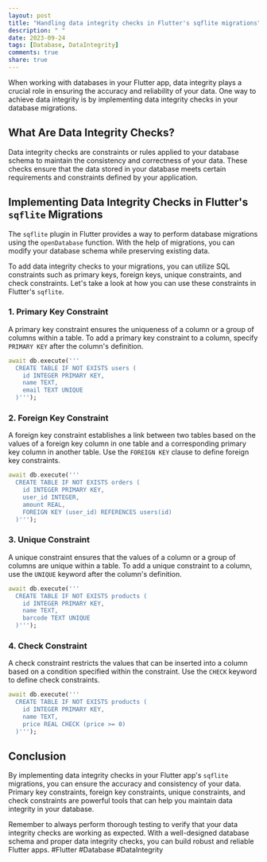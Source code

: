 ```yaml
---
layout: post
title: "Handling data integrity checks in Flutter's sqflite migrations"
description: " "
date: 2023-09-24
tags: [Database, DataIntegrity]
comments: true
share: true
---
```


When working with databases in your Flutter app, data integrity plays a crucial role in ensuring the accuracy and reliability of your data. One way to achieve data integrity is by implementing data integrity checks in your database migrations.

## What Are Data Integrity Checks?

Data integrity checks are constraints or rules applied to your database schema to maintain the consistency and correctness of your data. These checks ensure that the data stored in your database meets certain requirements and constraints defined by your application.

## Implementing Data Integrity Checks in Flutter's `sqflite` Migrations

The `sqflite` plugin in Flutter provides a way to perform database migrations using the `openDatabase` function. With the help of migrations, you can modify your database schema while preserving existing data.

To add data integrity checks to your migrations, you can utilize SQL constraints such as primary keys, foreign keys, unique constraints, and check constraints. Let's take a look at how you can use these constraints in Flutter's `sqflite`.

### 1. Primary Key Constraint

A primary key constraint ensures the uniqueness of a column or a group of columns within a table. To add a primary key constraint to a column, specify `PRIMARY KEY` after the column's definition.

```dart
await db.execute('''
  CREATE TABLE IF NOT EXISTS users (
    id INTEGER PRIMARY KEY,
    name TEXT,
    email TEXT UNIQUE
  )''');
```

### 2. Foreign Key Constraint

A foreign key constraint establishes a link between two tables based on the values of a foreign key column in one table and a corresponding primary key column in another table. Use the `FOREIGN KEY` clause to define foreign key constraints.

```dart
await db.execute('''
  CREATE TABLE IF NOT EXISTS orders (
    id INTEGER PRIMARY KEY,
    user_id INTEGER,
    amount REAL,
    FOREIGN KEY (user_id) REFERENCES users(id)
  )''');
```

### 3. Unique Constraint

A unique constraint ensures that the values of a column or a group of columns are unique within a table. To add a unique constraint to a column, use the `UNIQUE` keyword after the column's definition.

```dart
await db.execute('''
  CREATE TABLE IF NOT EXISTS products (
    id INTEGER PRIMARY KEY,
    name TEXT,
    barcode TEXT UNIQUE
  )''');
```

### 4. Check Constraint

A check constraint restricts the values that can be inserted into a column based on a condition specified within the constraint. Use the `CHECK` keyword to define check constraints.

```dart
await db.execute('''
  CREATE TABLE IF NOT EXISTS products (
    id INTEGER PRIMARY KEY,
    name TEXT,
    price REAL CHECK (price >= 0)
  )''');
```

## Conclusion

By implementing data integrity checks in your Flutter app's `sqflite` migrations, you can ensure the accuracy and consistency of your data. Primary key constraints, foreign key constraints, unique constraints, and check constraints are powerful tools that can help you maintain data integrity in your database.

Remember to always perform thorough testing to verify that your data integrity checks are working as expected. With a well-designed database schema and proper data integrity checks, you can build robust and reliable Flutter apps. #Flutter #Database #DataIntegrity